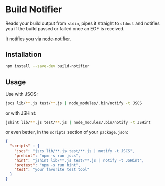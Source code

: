 # Build Notifier

Reads your build output from `stdin`, pipes it straight to `stdout` and notifies
you if the build passed or failed once an EOF is received.

It notifies you via [node-notifier](https://github.com/mikaelbr/node-notifier).

## Installation

```sh
npm install --save-dev build-notifier
```

## Usage

Use with JSCS:

```sh
jscs lib/**.js test/**.js | node_modules/.bin/notify -t JSCS
```

or with JSHint:

```sh
jshint lib/**.js test/**.js | node_modules/.bin/notify -t JSHint
```

or even better, in the `scripts` section of your `package.json`:

```json
{
  "scripts" : {
    "jscs": "jscs lib/**.js test/**.js | notify -t JSCS",
    "prehint": "npm -s run jscs",
    "hint": "jshint lib/**.js test/**.js | notify -t JSHint",
    "pretest": "npm -s run hint",
    "test": "your favorite test tool"
  }
}
```
